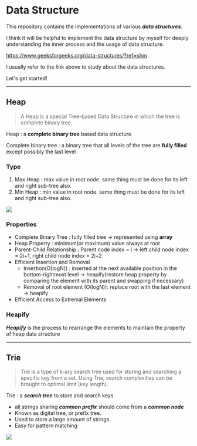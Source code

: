 # Data Structure

This repository contains the implementations of various ***data structures***.

I think it will be helpful to implement the data structure by myself for deeply understanding the inner process and the usage of data structure.

https://www.geeksforgeeks.org/data-structures/?ref=shm

I usually refer to the link above to study about the data structures.

Let's get started!

---

## Heap

> A Heap is a special Tree-based Data Structure in which the tree is complete binary tree.

Heap : a **complete binary tree** based data structure

Complete binary tree : a binary tree that all levels of the tree are **fully filled** except possibly the last level

### Type

1. Max Heap : max value in root node. same thing must be done for its left and right sub-tree also.
2. Min Heap : min value in root node. same thing must be done for its left and right sub-tree also.

![](https://media.geeksforgeeks.org/wp-content/uploads/20230315185259/heap.png)

### Properties

- Complete Binary Tree : fully filled tree -> represented using **array**
- Heap Property : minimum(or maximum) value always at root
- Parent-Child Relationship : Parent node index = i -> left child node index = 2i+1, right child node index = 2i+2
- Efficient Insertion and Removal
  - Insertion(O(logN)) : inserted at the next available position in the bottom-rightmost level -> heapify(restore heap property by comparing the element with its parent and swapping if necessary)
  - Removal of root element (O(logN)): replace root with the last element -> heapify
- Efficient Access to Extremal Elements

### Heapify

***Heapify*** is the process to rearrange the elements to maintain the property of heap data structure

---

## Trie

> Trie is a type of k-ary search tree used for storing and searching a specific key from a set. Using Trie, search complexities can be brought to optimal limit (key length). 

Trie : a ***search tree*** to store and search keys.
- all strings sharing ***common prefix*** should come from a ***common node***
- Known as digital tree, or prefix tree. 
- Used to store a large amount of strings. 
- Easy for pattern matching

![](https://media.geeksforgeeks.org/wp-content/uploads/20220828232752/Triedatastructure1.png)